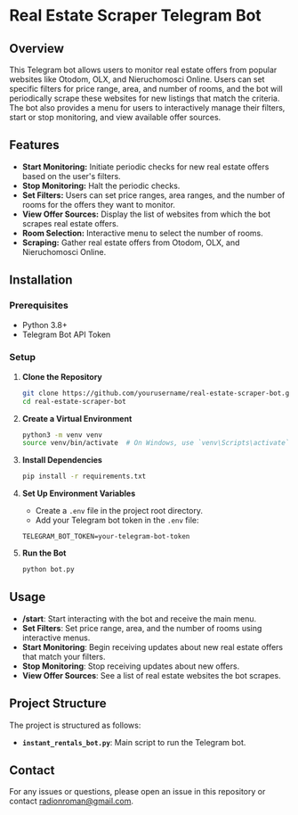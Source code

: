
# Real Estate Scraper Telegram Bot

## Overview

This Telegram bot allows users to monitor real estate offers from popular websites like Otodom, OLX, and Nieruchomosci Online. Users can set specific filters for price range, area, and number of rooms, and the bot will periodically scrape these websites for new listings that match the criteria. The bot also provides a menu for users to interactively manage their filters, start or stop monitoring, and view available offer sources.

## Features

- **Start Monitoring:** Initiate periodic checks for new real estate offers based on the user's filters.
- **Stop Monitoring:** Halt the periodic checks.
- **Set Filters:** Users can set price ranges, area ranges, and the number of rooms for the offers they want to monitor.
- **View Offer Sources:** Display the list of websites from which the bot scrapes real estate offers.
- **Room Selection:** Interactive menu to select the number of rooms.
- **Scraping:** Gather real estate offers from Otodom, OLX, and Nieruchomosci Online.

## Installation

### Prerequisites

- Python 3.8+
- Telegram Bot API Token

### Setup

1. **Clone the Repository**
    ```bash
    git clone https://github.com/yourusername/real-estate-scraper-bot.git
    cd real-estate-scraper-bot
    ```

2. **Create a Virtual Environment**
    ```bash
    python3 -m venv venv
    source venv/bin/activate  # On Windows, use `venv\Scripts\activate`
    ```

3. **Install Dependencies**
    ```bash
    pip install -r requirements.txt
    ```

4. **Set Up Environment Variables**
    - Create a `.env` file in the project root directory.
    - Add your Telegram bot token in the `.env` file:
    ```plaintext
    TELEGRAM_BOT_TOKEN=your-telegram-bot-token
    ```

5. **Run the Bot**
    ```bash
    python bot.py
    ```

## Usage

- **/start**: Start interacting with the bot and receive the main menu.
- **Set Filters**: Set price range, area, and the number of rooms using interactive menus.
- **Start Monitoring**: Begin receiving updates about new real estate offers that match your filters.
- **Stop Monitoring**: Stop receiving updates about new offers.
- **View Offer Sources**: See a list of real estate websites the bot scrapes.

## Project Structure

The project is structured as follows:

- **`instant_rentals_bot.py`**: Main script to run the Telegram bot.



## Contact

For any issues or questions, please open an issue in this repository or contact [radionroman@gmail.com](mailto:radionroman@gmail.com).

